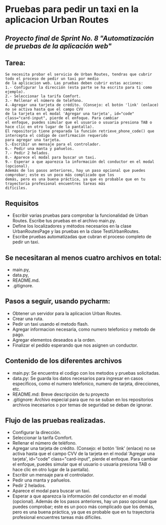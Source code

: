 ﻿# Pruebas para pedir un taxi en la aplicacion Urban Routes
## _Proyecto final de Sprint No. 8 "Automatización de pruebas de la aplicación web"_

## Tarea:
    Se necesita probar el servicio de Urban Routes, tendras que cubrir todo el proceso de pedir un taxi por medio
    de la aplicacion web. Las pruebas deben cubrir estas acciones:  
    1.- Configurar la dirección (esta parte se ha escrito para ti como ejemplo).
    2.- Seleccionar la tarifa Comfort.
    3.- Rellenar el número de teléfono.
    4.-Agregar una tarjeta de crédito. (Consejo: el botón 'link' (enlace) no se activa hasta que el campo CVV 
    de la tarjeta en el modal 'Agregar una tarjeta', id="code" class="card-input", pierde el enfoque. Para cambiar 
    el enfoque, puedes simular que el usuario o usuaria presiona TAB o hace clic en otro lugar de la pantalla).
    El repositorio tiene preparada la función retrieve_phone_code() que intercepta el código de confirmación requerido 
    para agregar una tarjeta.
    5.-Escribir un mensaje para el controlador.
    6.- Pedir una manta y pañuelos.
    7.- Pedir 2 helados.
    8.- Aparece el modal para buscar un taxi.
    9.- Esperar a que aparezca la información del conductor en el modal (opcional). 
    Además de los pasos anteriores, hay un paso opcional que puedes comprobar; este es un poco más complicado que los 
    demás, pero es una buena práctica, ya que es probable que en tu trayectoria profesional encuentres tareas más 
    difíciles.
    
## Requisitos
- Escribir varias pruebas para comprobar la funcionalidad de Urban Routes. Escribe tus pruebas en el archivo main.py.
- Define los localizadores y métodos necesarios en la clase UrbanRoutesPage y las pruebas en la clase TestUrbanRoutes.
- Escribe pruebas automatizadas que cubran el proceso completo de pedir un taxi.

## Se necesitaran al menos cuatro archivos en total:
- main.py, 
- data.py,
- README.md. 
- .gitignore. 

## Pasos a seguir, usando pycharm:
- Obtener un servidor para la aplicacion Urban Routes.
- Crear una ruta.
- Pedir un taxi usando el metodo flash.
- Agregar informacion necesaria, como numero telefonico y metodo de pago.
- Agregar elementos deseados a la orden.
- Finalizar el pedido esperando que nos asignen un conductor.

## Contenido de los diferentes archivos
- main.py: Se encuentra el codigo con los metodos y pruebas solicitadas.
- data.py: Se guarda los datos necesarios para ingresar en casos especificos, como el numero telefonico, numero de tarjeta, direcciones, etc.
- README.md: Breve descripción de tu proyecto
- .gitignore: Archivo especial para que no se suban en los repositorios archivos inecesarios o por temas de seguridad se deban de ignorar.

## Flujo de las pruebas realizadas.
-	Configurar la dirección.
- 	Seleccionar la tarifa Comfort.
-   Rellenar el número de teléfono.
- 	Agregar una tarjeta de crédito. (Consejo: el botón 'link' (enlace) no se activa hasta que el campo CVV de la tarjeta en el modal 'Agregar una tarjeta', id="code" class="card-input", pierde el enfoque. Para cambiar el enfoque, puedes simular que el usuario o usuaria presiona TAB o hace clic en otro lugar de la pantalla).
- 	Escribir un mensaje para el controlador.
-   Pedir una manta y pañuelos.
- 	Pedir 2 helados.
-   Aparece el modal para buscar un taxi.
- 	Esperar a que aparezca la información del conductor en el modal (opcional). Además de los pasos anteriores, hay un paso opcional que puedes comprobar; este es un poco más complicado que los demás, pero es una buena práctica, ya que es probable que en tu trayectoria profesional encuentres tareas más difíciles.
